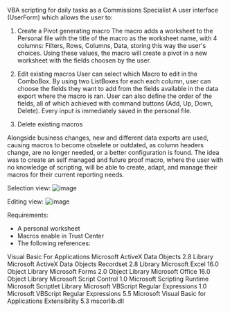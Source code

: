 VBA scripting for daily tasks as a Commissions Specialist
A user interface (UserForm) which allows the user to:

1. Create a Pivot generating macro
The macro adds a worksheet to the Personal file with the title of the macro as the worksheet name, with 4 columns: Filters, Rows, Columns, Data, storing this way the user's choices.
Using these values, the macro will create a pivot in a new worksheet with the fields choosen by the user.

2. Edit existing macros
User can select which Macro to edit in the ComboBox. By using two ListBoxes for each each column, user can choose the fields they want to add from the fields available in the data export where the macro is ran. User can also define the order of the fields, all of which achieved with command buttons (Add, Up, Down, Delete). Every input is immediately saved in the personal file.

3. Delete existing macros
   
Alongside business changes, new and different data exports are used, causing macros to become obselete or outdated, as column headers change, are no longer needed, or a better configuration is found. The idea was to create an self managed and future proof macro, where the user with no knowledge of scripting, will be able to create, adapt, and manage their macros for their current reporting needs.

Selection view:
![image](https://github.com/try-except-pass/data-analyst/assets/73493873/1a1e1ee9-1587-4382-9363-76f1d0d39e9c)


Editing view:
![image](https://github.com/try-except-pass/data-analyst/assets/73493873/424df1d9-2511-417d-94a9-2612b9ee7332)

Requirements:

- A personal worksheet
- Macros enable in Trust Center
- The following references:

Visual Basic For Applications
Microsoft ActiveX Data Objects 2.8 Library
Microsoft ActiveX Data Objects Recordset 2.8 Library
Microsoft Excel 16.0 Object Library
Microsoft Forms 2.0 Object Library
Microsoft Office 16.0 Object Library
Microsoft Script Control 1.0
Microsoft Scripting Runtime
Microsoft Scriptlet Library
Microsoft VBScript Regular Expressions 1.0
Microsoft VBScript Regular Expressions 5.5
Microsoft Visual Basic for Applications Extensibility 5.3
mscorlib.dll
